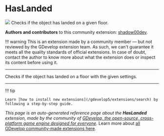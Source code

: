 # HasLanded

<img src="https://resources.gdevelop-app.com/assets/Icons/gnome.svg" class="extension-icon"></img>
Checks if the object has landed on a given floor.

**Authors and contributors** to this community extension: [shadow00dev](https://gd.games/shadow00dev).

!!! warning
    This is an extension made by a community member — but not reviewed
    by the GDevelop extension team. As such, we can't guarantee it
    meets all the quality standards of official extensions. In case of
    doubt, contact the author to know more about what the extension
    does or inspect its content before using it.


---

Checks if the object has landed on a floor with the given settings.

---

!!! tip

    Learn [how to install new extensions](/gdevelop5/extensions/search) by following a step-by-step guide.

*This page is an auto-generated reference page about the **HasLanded** extension, made by the community of [GDevelop, the open-source, cross-platform game engine designed for everyone](https://gdevelop.io/).* Learn more about [all GDevelop community-made extensions here](/gdevelop5/extensions).